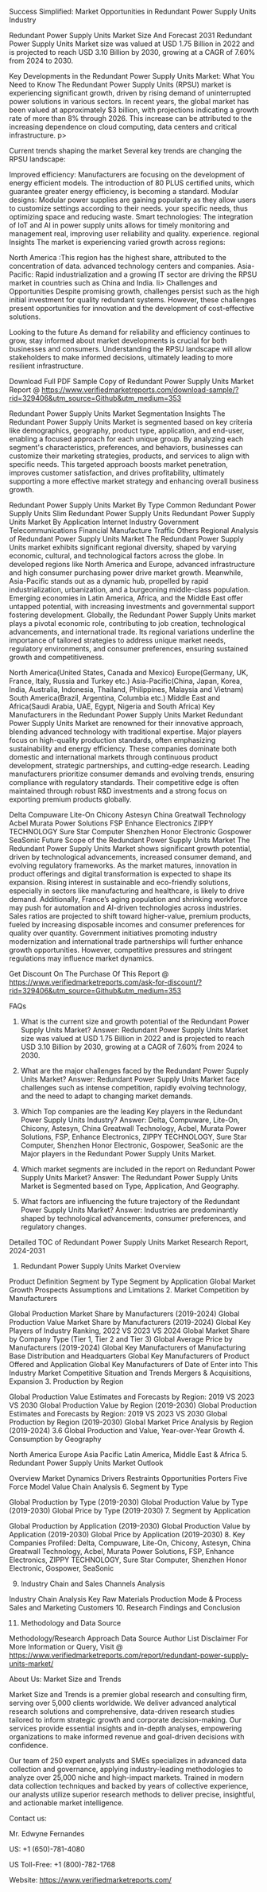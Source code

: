 Success Simplified: Market Opportunities in Redundant Power Supply Units Industry


Redundant Power Supply Units Market Size And Forecast 2031
Redundant Power Supply Units Market size was valued at USD 1.75 Billion in 2022 and is projected to reach USD 3.10 Billion by 2030, growing at a CAGR of 7.60% from 2024 to 2030.

Key Developments in the Redundant Power Supply Units Market: What You Need to Know
The Redundant Power Supply Units (RPSU) market is experiencing significant growth, driven by rising demand of uninterrupted power solutions in various sectors. In recent years, the global market has been valued at approximately $3 billion, with projections indicating a growth rate of more than 8% through 2026. This increase can be attributed to the increasing dependence on cloud computing, data centers and critical infrastructure. p>

Current trends shaping the market
Several key trends are changing the RPSU landscape:

Improved efficiency: Manufacturers are focusing on the development of energy efficient models. The introduction of 80 PLUS certified units, which guarantee greater energy efficiency, is becoming a standard.
Modular designs: Modular power supplies are gaining popularity as they allow users to customize settings according to their needs. your specific needs, thus optimizing space and reducing waste.
Smart technologies: The integration of IoT and AI in power supply units allows for timely monitoring and management real, improving user reliability and quality. experience.
regional Insights
The market is experiencing varied growth across regions:

North America :This region has the highest share, attributed to the concentration of data. advanced technology centers and companies.
Asia-Pacific: Rapid industrialization and a growing IT sector are driving the RPSU market in countries such as China and India.
li>
Challenges and Opportunities
Despite promising growth, challenges persist such as the high initial investment for quality redundant systems. However, these challenges present opportunities for innovation and the development of cost-effective solutions.

Looking to the future
As demand for reliability and efficiency continues to grow, stay informed about market developments is crucial for both businesses and consumers. Understanding the RPSU landscape will allow stakeholders to make informed decisions, ultimately leading to more resilient infrastructure.

Download Full PDF Sample Copy of Redundant Power Supply Units Market Report @ https://www.verifiedmarketreports.com/download-sample/?rid=329406&utm_source=Github&utm_medium=353

Redundant Power Supply Units Market Segmentation Insights
The Redundant Power Supply Units Market is segmented based on key criteria like demographics, geography, product type, application, and end-user, enabling a focused approach for each unique group. By analyzing each segment's characteristics, preferences, and behaviors, businesses can customize their marketing strategies, products, and services to align with specific needs. This targeted approach boosts market penetration, improves customer satisfaction, and drives profitability, ultimately supporting a more effective market strategy and enhancing overall business growth.

Redundant Power Supply Units Market By Type
Common Redundant Power Supply Units
Slim Redundant Power Supply Units
Redundant Power Supply Units Market By Application
Internet Industry
Government
Telecommunications
Financial
Manufacture
Traffic
Others
Regional Analysis of Redundant Power Supply Units Market
The Redundant Power Supply Units market exhibits significant regional diversity, shaped by varying economic, cultural, and technological factors across the globe. In developed regions like North America and Europe, advanced infrastructure and high consumer purchasing power drive market growth. Meanwhile, Asia-Pacific stands out as a dynamic hub, propelled by rapid industrialization, urbanization, and a burgeoning middle-class population. Emerging economies in Latin America, Africa, and the Middle East offer untapped potential, with increasing investments and governmental support fostering development. Globally, the Redundant Power Supply Units market plays a pivotal economic role, contributing to job creation, technological advancements, and international trade. Its regional variations underline the importance of tailored strategies to address unique market needs, regulatory environments, and consumer preferences, ensuring sustained growth and competitiveness.

North America(United States, Canada and Mexico)
Europe(Germany, UK, France, Italy, Russia and Turkey etc.)
Asia-Pacific(China, Japan, Korea, India, Australia, Indonesia, Thailand, Philippines, Malaysia and Vietnam)
South America(Brazil, Argentina, Columbia etc.)
Middle East and Africa(Saudi Arabia, UAE, Egypt, Nigeria and South Africa)
Key Manufacturers in the Redundant Power Supply Units Market
Redundant Power Supply Units Market are renowned for their innovative approach, blending advanced technology with traditional expertise. Major players focus on high-quality production standards, often emphasizing sustainability and energy efficiency. These companies dominate both domestic and international markets through continuous product development, strategic partnerships, and cutting-edge research. Leading manufacturers prioritize consumer demands and evolving trends, ensuring compliance with regulatory standards. Their competitive edge is often maintained through robust R&D investments and a strong focus on exporting premium products globally.

Delta
Compuware
Lite-On
Chicony
Astesyn
China Greatwall Technology
Acbel
Murata Power Solutions
FSP
Enhance Electronics
ZIPPY TECHNOLOGY
Sure Star Computer
Shenzhen Honor Electronic
Gospower
SeaSonic
Future Scope of the Redundant Power Supply Units Market
The Redundant Power Supply Units Market shows significant growth potential, driven by technological advancements, increased consumer demand, and evolving regulatory frameworks. As the market matures, innovation in product offerings and digital transformation is expected to shape its expansion. Rising interest in sustainable and eco-friendly solutions, especially in sectors like manufacturing and healthcare, is likely to drive demand. Additionally, France’s aging population and shrinking workforce may push for automation and AI-driven technologies across industries. Sales ratios are projected to shift toward higher-value, premium products, fueled by increasing disposable incomes and consumer preferences for quality over quantity. Government initiatives promoting industry modernization and international trade partnerships will further enhance growth opportunities. However, competitive pressures and stringent regulations may influence market dynamics.

Get Discount On The Purchase Of This Report @ https://www.verifiedmarketreports.com/ask-for-discount/?rid=329406&utm_source=Github&utm_medium=353

FAQs
1. What is the current size and growth potential of the Redundant Power Supply Units Market?
Answer: Redundant Power Supply Units Market size was valued at USD 1.75 Billion in 2022 and is projected to reach USD 3.10 Billion by 2030, growing at a CAGR of 7.60% from 2024 to 2030.

2. What are the major challenges faced by the Redundant Power Supply Units Market?
Answer: Redundant Power Supply Units Market face challenges such as intense competition, rapidly evolving technology, and the need to adapt to changing market demands.

3. Which Top companies are the leading Key players in the Redundant Power Supply Units Industry?
Answer: Delta, Compuware, Lite-On, Chicony, Astesyn, China Greatwall Technology, Acbel, Murata Power Solutions, FSP, Enhance Electronics, ZIPPY TECHNOLOGY, Sure Star Computer, Shenzhen Honor Electronic, Gospower, SeaSonic are the Major players in the Redundant Power Supply Units Market.

4. Which market segments are included in the report on Redundant Power Supply Units Market?
Answer: The Redundant Power Supply Units Market is Segmented based on Type, Application, And Geography.

5. What factors are influencing the future trajectory of the Redundant Power Supply Units Market?
Answer: Industries are predominantly shaped by technological advancements, consumer preferences, and regulatory changes.

Detailed TOC of Redundant Power Supply Units Market Research Report, 2024-2031
1. Redundant Power Supply Units Market Overview

Product Definition
Segment by Type
Segment by Application
Global Market Growth Prospects
Assumptions and Limitations
2. Market Competition by Manufacturers

Global Production Market Share by Manufacturers (2019-2024)
Global Production Value Market Share by Manufacturers (2019-2024)
Global Key Players of Industry Ranking, 2022 VS 2023 VS 2024
Global Market Share by Company Type (Tier 1, Tier 2 and Tier 3)
Global Average Price by Manufacturers (2019-2024)
Global Key Manufacturers of Manufacturing Base Distribution and Headquarters
Global Key Manufacturers of Product Offered and Application
Global Key Manufacturers of Date of Enter into This Industry
Market Competitive Situation and Trends
Mergers & Acquisitions, Expansion
3. Production by Region

Global Production Value Estimates and Forecasts by Region: 2019 VS 2023 VS 2030
Global Production Value by Region (2019-2030)
Global Production Estimates and Forecasts by Region: 2019 VS 2023 VS 2030
Global Production by Region (2019-2030)
Global Market Price Analysis by Region (2019-2024) 3.6 Global Production and Value, Year-over-Year Growth
4. Consumption by Geography

North America
Europe
Asia Pacific
Latin America, Middle East & Africa
5. Redundant Power Supply Units Market Outlook

Overview
Market Dynamics
Drivers
Restraints
Opportunities
Porters Five Force Model
Value Chain Analysis 
6. Segment by Type

Global Production by Type (2019-2030)
Global Production Value by Type (2019-2030)
Global Price by Type (2019-2030)
7. Segment by Application

Global Production by Application (2019-2030)
Global Production Value by Application (2019-2030)
Global Price by Application (2019-2030)
8. Key Companies Profiled: Delta, Compuware, Lite-On, Chicony, Astesyn, China Greatwall Technology, Acbel, Murata Power Solutions, FSP, Enhance Electronics, ZIPPY TECHNOLOGY, Sure Star Computer, Shenzhen Honor Electronic, Gospower, SeaSonic

9. Industry Chain and Sales Channels Analysis

Industry Chain Analysis
Key Raw Materials
Production Mode & Process
Sales and Marketing
Customers
10. Research Findings and Conclusion

11. Methodology and Data Source

Methodology/Research Approach
Data Source
Author List
Disclaimer
For More Information or Query, Visit @ https://www.verifiedmarketreports.com/report/redundant-power-supply-units-market/

About Us: Market Size and Trends

Market Size and Trends is a premier global research and consulting firm, serving over 5,000 clients worldwide. We deliver advanced analytical research solutions and comprehensive, data-driven research studies tailored to inform strategic growth and corporate decision-making. Our services provide essential insights and in-depth analyses, empowering organizations to make informed revenue and goal-driven decisions with confidence.

Our team of 250 expert analysts and SMEs specializes in advanced data collection and governance, applying industry-leading methodologies to analyze over 25,000 niche and high-impact markets. Trained in modern data collection techniques and backed by years of collective experience, our analysts utilize superior research methods to deliver precise, insightful, and actionable market intelligence.

Contact us:

Mr. Edwyne Fernandes

US: +1 (650)-781-4080

US Toll-Free: +1 (800)-782-1768

Website: https://www.verifiedmarketreports.com/
